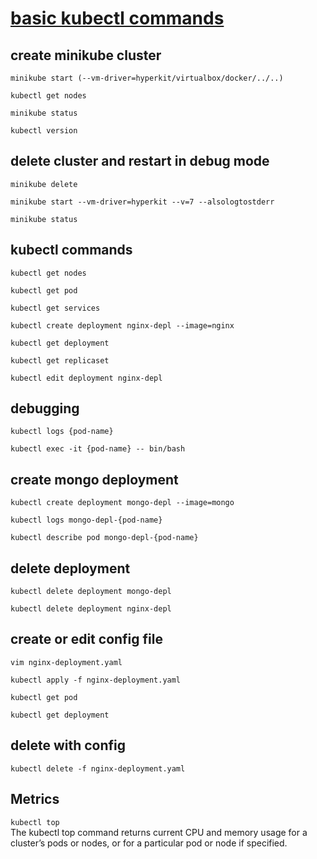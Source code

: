 # [basic kubectl commands](https://gitlab.com/nanuchi/youtube-tutorial-series/-/blob/master/basic-kubectl-commands/cli-commands.md)

## create minikube cluster

`minikube start (--vm-driver=hyperkit/virtualbox/docker/../..)`

`kubectl get nodes`

`minikube status`

`kubectl version`

## delete cluster and restart in debug mode

`minikube delete`

`minikube start --vm-driver=hyperkit --v=7 --alsologtostderr`

`minikube status`

## kubectl commands

`kubectl get nodes`

`kubectl get pod`

`kubectl get services`

`kubectl create deployment nginx-depl --image=nginx`

`kubectl get deployment`

`kubectl get replicaset`

`kubectl edit deployment nginx-depl`

## debugging

`kubectl logs {pod-name}`

`kubectl exec -it {pod-name} -- bin/bash`

## create mongo deployment

`kubectl create deployment mongo-depl --image=mongo`

`kubectl logs mongo-depl-{pod-name}`

`kubectl describe pod mongo-depl-{pod-name}`

## delete deployment

`kubectl delete deployment mongo-depl`

`kubectl delete deployment nginx-depl`

## create or edit config file

`vim nginx-deployment.yaml`

`kubectl apply -f nginx-deployment.yaml`

`kubectl get pod`

`kubectl get deployment`

## delete with config

`kubectl delete -f nginx-deployment.yaml`

## Metrics

`kubectl top`  
The kubectl top command returns current CPU and memory usage for a cluster’s pods or nodes, or for a particular pod or node if specified.
